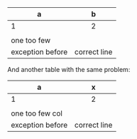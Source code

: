 | a | b |
|---|:-:|
| 1 | 2 |
|||
| one too few|
| exception before | correct line|

And another table with the same problem:

| a | x |
|---|:-:|
| 1 | 2 |
|||
| one too few col|
| exception before | correct line|
